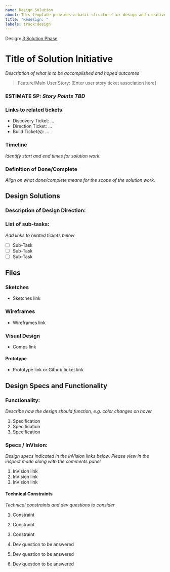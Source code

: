 ```yaml
---
name: Design Solution
about: This template provides a basic structure for design and creative tasks.
title: "Redesign: "
labels: track:design
---
```


Design: [3 Solution Phase](https://lion.box.com/s/w5nalm9zjdt361bwke6fxys1duy8p9lp)

# Title of Solution Initiative
*Description of what is to be accomplished and hoped outcomes*

> Feature/Main User Story: [Enter user story ticket association here] 

### ESTIMATE SP: *Story Points TBD*

### Links to related tickets
- Discovery Ticket: ...
- Direction Ticket: ...
- Build Ticket(s): ...

### Timeline
*Identify start and end times for solution work.*

### Definition of Done/Complete
*Align on what done/complete means for the scope of the solution work.*

## Design Solutions
### Description of Design Direction:

### List of sub-tasks:
*Add links to related tickets below*
- [ ] Sub-Task
- [ ] Sub-Task
- [ ] Sub-Task

## Files
### Sketches
- Sketches link

### Wireframes
- Wireframes link

### Visual Design
- Comps link

#### Prototype
- Prototype link or Github ticket link

## Design Specs and Functionality
### Functionality:
*Describe how the design should function, e.g. color changes on hover*
1. Specification 
2. Specification  
3. Specification 

### Specs / InVision:
*Design specs indicated in the InVision links below. Please view in the inspect mode along with the comments panel*
1. InVision link
2. InVision link
3. InVision link

#### Technical Constraints
*Technical constraints and dev questions to consider*
1. Constraint
2. Constraint
3. Constraint 

1. Dev question to be answered
2. Dev question to be answered
3. Dev question to be answered
